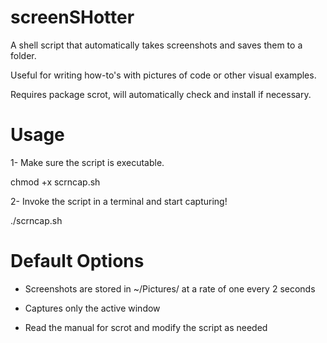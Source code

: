 
# screenSHotter #

A shell script that automatically takes screenshots and saves them to a folder.

Useful for writing how-to's with pictures of code or other visual examples.

Requires package scrot, will automatically check and install if necessary.

# Usage #

1- Make sure the script is executable.

chmod +x scrncap.sh

2- Invoke the script in a terminal and start capturing!

./scrncap.sh

# Default Options #

- Screenshots are stored in ~/Pictures/ at a rate of one every 2 seconds

- Captures only the active window

- Read the manual for scrot and modify the script as needed
